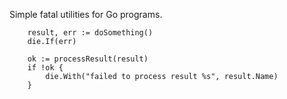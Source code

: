 Simple fatal utilities for Go programs.

```
	result, err := doSomething()
	die.If(err)

	ok := processResult(result)
	if !ok {
		die.With("failed to process result %s", result.Name)
	}
```

